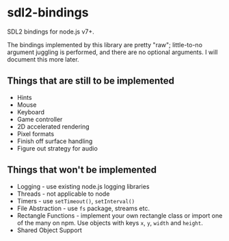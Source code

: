 # sdl2-bindings

SDL2 bindings for node.js v7+.

The bindings implemented by this library are pretty "raw"; little-to-no argument juggling is performed, and there are no optional arguments. I will document this more later.

## Things that are still to be implemented

  - Hints
  - Mouse
  - Keyboard
  - Game controller
  - 2D accelerated rendering
  - Pixel formats
  - Finish off surface handling
  - Figure out strategy for audio

## Things that won't be implemented
  
  - Logging - use existing node.js logging libraries
  - Threads - not applicable to node
  - Timers - use `setTimeout()`, `setInterval()`
  - File Abstraction - use `fs` package, streams etc.
  - Rectangle Functions - implement your own rectangle class or import one of the many on npm. Use objects with keys `x`, `y`, `width` and `height`.
  - Shared Object Support
